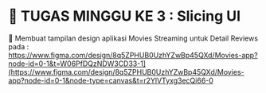 # 📕 TUGAS MINGGU KE 3 : Slicing UI

🔧 Membuat tampilan design aplikasi Movies Streaming untuk Detail Reviews pada  :
https://www.figma.com/design/8q5ZPHUB0UzhYZwBp45QXd/Movies-app?node-id=0-1&t=W06PfDQzNDW3CD33-1](https://www.figma.com/design/8q5ZPHUB0UzhYZwBp45QXd/Movies-app?node-id=0-1&node-type=canvas&t=r2YlVTyxg3ecQi66-0

